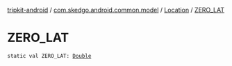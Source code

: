 [tripkit-android](../../index.md) / [com.skedgo.android.common.model](../index.md) / [Location](index.md) / [ZERO_LAT](./-z-e-r-o_-l-a-t.md)

# ZERO_LAT

`static val ZERO_LAT: `[`Double`](https://kotlinlang.org/api/latest/jvm/stdlib/kotlin/-double/index.html)
